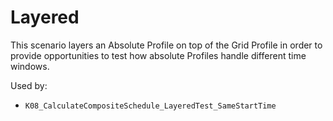 # Layered

This scenario layers an Absolute Profile on top of the Grid Profile in order to provide opportunities to test how absolute Profiles
handle different time windows.

Used by:

* `K08_CalculateCompositeSchedule_LayeredTest_SameStartTime`
